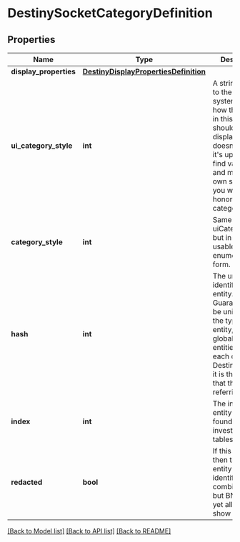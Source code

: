 # DestinySocketCategoryDefinition

## Properties
Name | Type | Description | Notes
------------ | ------------- | ------------- | -------------
**display_properties** | [**DestinyDisplayPropertiesDefinition**](DestinyDisplayPropertiesDefinition.md) |  | [optional] 
**ui_category_style** | **int** | A string hinting to the game&#39;s UI system about how the sockets in this category should be displayed.  BNet doesn&#39;t use it: it&#39;s up to you to find valid values and make your own special UI if you want to honor this category style. | [optional] 
**category_style** | **int** | Same as uiCategoryStyle, but in a more usable enumeration form. | [optional] 
**hash** | **int** | The unique identifier for this entity. Guaranteed to be unique for the type of entity, but not globally.  When entities refer to each other in Destiny content, it is this hash that they are referring to. | [optional] 
**index** | **int** | The index of the entity as it was found in the investment tables. | [optional] 
**redacted** | **bool** | If this is true, then there is an entity with this identifier/type combination, but BNet is not yet allowed to show it. Sorry! | [optional] 

[[Back to Model list]](../README.md#documentation-for-models) [[Back to API list]](../README.md#documentation-for-api-endpoints) [[Back to README]](../README.md)


